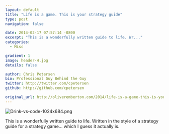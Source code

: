 ```yaml
---
layout: default
title: "Life is a game. This is your strategy guide"
type: post
navigation: false

date: 2014-02-17 07:57:14 -0800
excerpt: "This is a wonderfully written guide to life. Wr..."
categories:
  - Misc

gradient: 1
image: header-4.jpg
details: false

author: Chris Petersen
bio: Professional Guy Behind the Guy
twitter: http://twitter.com/cpetersen
github: http://github.com/cpetersen

original_url: http://oliveremberton.com/2014/life-is-a-game-this-is-your-strategy-guide/
---
```



  ![Drink-vs-code-1024x684.png](/attachments/a55fb1c401990ce8949feb8c1c22a95c/image.png)  

 This is a wonderfully written guide to life. Written in the style of a strategy guide for a strategy game… which I guess it actually is. 
